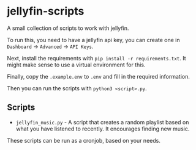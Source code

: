 # jellyfin-scripts
A small collection of scripts to work with jellyfin.

To run this, you need to have a jellyfin api key, you can create one in `Dashboard` -> `Advanced` -> `API Keys`.

Next, install the requirements with `pip install -r requirements.txt`. 
It might make sense to use a virtual environment for this.

Finally, copy the `.example.env` to `.env` and fill in the required information.

Then you can run the scripts with `python3 <script>.py`.

## Scripts
- `jellyfin_music.py` - A script that creates a random playlist based on what you have listened to recently. It encourages finding new music.


These scripts can be run as a cronjob, based on your needs.